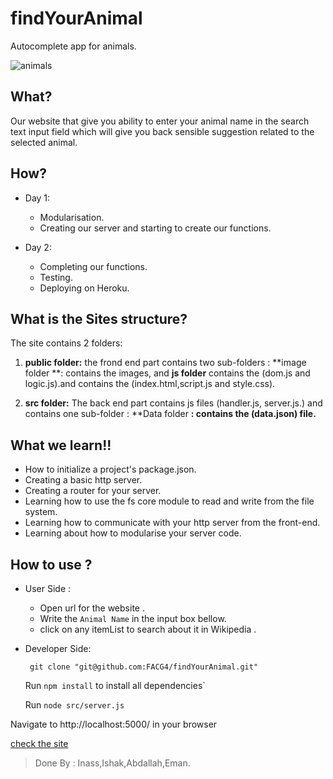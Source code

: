 # findYourAnimal
Autocomplete app for animals.

![animals](http://www.wildcotton.com/img/FullSize/X413-This-Place-Zoo.png)

## What?

Our website that give you ability to enter your animal name in the search text input field which will give you back sensible suggestion related to the selected animal.


## How?

* Day 1:

   *  Modularisation.
   *  Creating our server and starting to create our functions.

* Day 2:
  * Completing our functions.
  * Testing.
  * Deploying on Heroku.

## What is the Sites structure?
  The site contains 2 folders:
  1. **public folder:**
  the frond end part contains two sub-folders : **image folder **: contains the images, and **js folder** contains the (dom.js and logic.js).and contains the (index.html,script.js and style.css).

  2. **src folder:** The back end part contains js files (handler.js, server.js.)
  and contains one sub-folder : **Data folder **: contains the (data.json) file.**



## What we learn!!

  * How to initialize a project's package.json.
  * Creating a basic http server.
  * Creating a router for your server.
  * Learning how to use the fs core module to read and write from the file system.
  * Learning how to communicate with your http server from the front-end.
  * Learning about how to modularise your server code.


## How to use ?
 * User Side :

    * Open url for the website .
    * Write the `Animal Name` in the  input box bellow.
    * click on any itemList to search about it in Wikipedia .


  * Developer Side:

      ` git clone "git@github.com:FACG4/findYourAnimal.git"`

      Run `npm install` to install all dependencies`

      Run  `node src/server.js `

Navigate to http://localhost:5000/ in your browser

[check the site]()

>Done By : Inass,Ishak,Abdallah,Eman.
